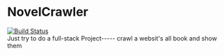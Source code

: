 # NovelCrawler
[![Build Status](https://travis-ci.org/zhuruliang/novel-crawler.svg?branch=master)](https://travis-ci.org/zhuruliang/novel-crawler)    
Just try to do a full-stack Project----- crawl a websit's all book and show them
